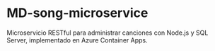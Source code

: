 # MD-song-microservice
Microservicio RESTful para administrar canciones con Node.js y SQL Server, implementado en Azure Container Apps.
